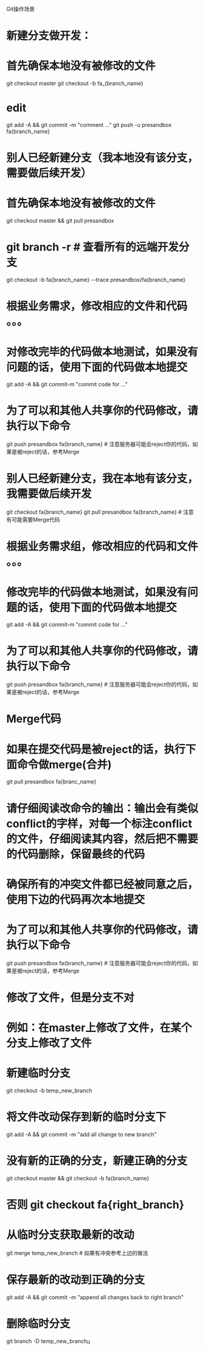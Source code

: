 Git操作场景

# 新建分支做开发：
# 首先确保本地没有被修改的文件
git checkout master
git checkout -b fa_{branch_name}
# edit
git add -A && git commit -m "comment ..."
git push -u presandbox fa{branch_name}


# 别人已经新建分支（我本地没有该分支，需要做后续开发）
# 首先确保本地没有被修改的文件
git checkout master && git pull presandbox
# git branch -r  # 查看所有的远端开发分支
git checkout -b fa{branch_name} --trace presandbox/fa{branch_name}
# 根据业务需求，修改相应的文件和代码 。。。
# 对修改完毕的代码做本地测试，如果没有问题的话，使用下面的代码做本地提交
git add -A && git commit-m "commit code for ..."
# 为了可以和其他人共享你的代码修改，请执行以下命令
git push presandbox fa{branch_name}  # 注意服务器可能会reject你的代码，如果是被reject的话，参考Merge

# 别人已经新建分支，我在本地有该分支，我需要做后续开发
git checkout fa{branch_name}
git pull presandbox fa{branch_name}  # 注意有可能需要Merge代码
# 根据业务需求组，修改相应的代码和文件 。。。
# 修改完毕的代码做本地测试，如果没有问题的话，使用下面的代码做本地提交
git add -A && git commit-m "commit code for ..."
# 为了可以和其他人共享你的代码修改，请执行以下命令
git push presandbox fa{branch_name}  # 注意服务器可能会reject你的代码，如果是被reject的话，参考Merge

# Merge代码
# 如果在提交代码是被reject的话，执行下面命令做merge(合并)
git pull presandbox fa{branc_name}
# 请仔细阅读改命令的输出：输出会有类似conflict的字样，对每一个标注conflict的文件，仔细阅读其内容，然后把不需要的代码删除，保留最终的代码
# 确保所有的冲突文件都已经被同意之后，使用下边的代码再次本地提交
# 为了可以和其他人共享你的代码修改，请执行以下命令
git push presandbox fa{branch_name}  # 注意服务器可能会reject你的代码，如果是被reject的话，参考Merge

# 修改了文件，但是分支不对
# 例如：在master上修改了文件，在某个分支上修改了文件
# 新建临时分支
git checkout -b temp_new_branch
# 将文件改动保存到新的临时分支下
git add -A && git commit -m "add all change to new branch"
# 没有新的正确的分支，新建正确的分支
git checkout master && git checkout -b fa{branch_name}
# 否则 git checkout fa{right_branch}
# 从临时分支获取最新的改动
git merge temp_new_branch  # 如果有冲突参考上边的做法
# 保存最新的改动到正确的分支
git add -A && git commit -m "append all changes back to right branch"
# 删除临时分支
git branch -D temp_new_branch¡¡

